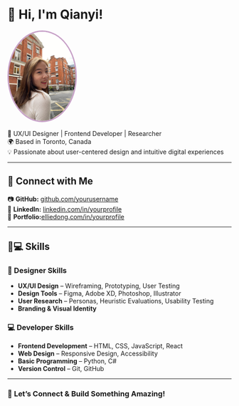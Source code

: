 # 👋 Hi, I'm Qianyi!

<div align="left">
  <img src="profile.JPG" alt="My Profile Picture" width="150px" style="border-radius: 50%; border: 3px solid #c8a2c8;">
</div>

🚀 UX/UI Designer | Frontend Developer | Researcher  
🌍 Based in Toronto, Canada  
💡 Passionate about user-centered design and intuitive digital experiences  

---

## 🔗 Connect with Me
📷 **GitHub:** [github.com/yourusername](https://github.com/Elliedd-26)  
💼 **LinkedIn:** [linkedin.com/in/yourprofile](https://www.linkedin.com/in/ellie-dong/)  
🎨 **Portfolio:**[elliedong.com/in/yourprofile](https://framer.com/projects/Ellie-portfolio--103Dy0CJWrwkV5ePjYCe-dl7L9?node=SEjQ8MFjl/)

---
## 🎨💻 Skills  

### 🎨 Designer Skills  
- **UX/UI Design** – Wireframing, Prototyping, User Testing  
- **Design Tools** – Figma, Adobe XD, Photoshop, Illustrator  
- **User Research** – Personas, Heuristic Evaluations, Usability Testing  
- **Branding & Visual Identity**  

### 💻 Developer Skills  
- **Frontend Development** – HTML, CSS, JavaScript, React  
- **Web Design** – Responsive Design, Accessibility  
- **Basic Programming** – Python, C#  
- **Version Control** – Git, GitHub  

---
### 🚀 **Let’s Connect & Build Something Amazing!**
